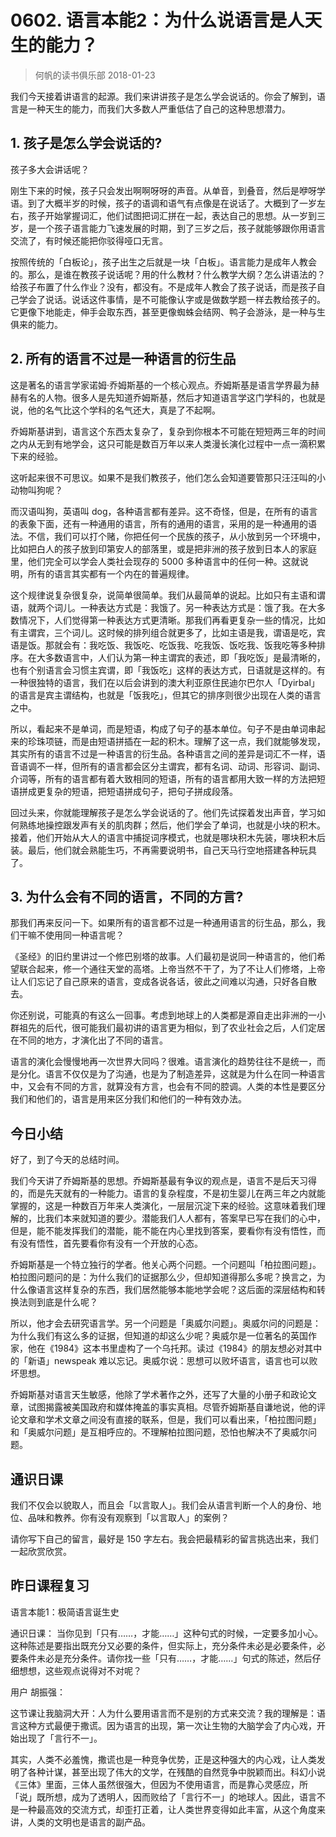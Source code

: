 # 0602. 语言本能2：为什么说语言是人天生的能力？
> 何帆的读书俱乐部
2018-01-23

我们今天接着讲语言的起源。我们来讲讲孩子是怎么学会说话的。你会了解到，语言是一种天生的能力，而我们大多数人严重低估了自己的这种思想潜力。

## 1. 孩子是怎么学会说话的?
孩子多大会讲话呢？

刚生下来的时候，孩子只会发出啊啊呀呀的声音。从单音，到叠音，然后是咿呀学语。到了大概半岁的时候，孩子的语调和语气有点像是在说话了。大概到了一岁左右，孩子开始掌握词汇，他们试图把词汇拼在一起，表达自己的思想。从一岁到三岁，是一个孩子语言能力飞速发展的时期，到了三岁之后，孩子就能够跟你用语言交流了，有时候还能把你驳得哑口无言。

按照传统的「白板论」，孩子出生之后就是一块「白板」。语言能力是成年人教会的。那么，是谁在教孩子说话呢？用的什么教材？什么教学大纲？怎么讲语法的？给孩子布置了什么作业？没有，都没有。不是成年人教会了孩子说话，而是孩子自己学会了说话。说话这件事情，是不可能像认字或是做数学题一样去教给孩子的。它更像下地能走，伸手会取东西，甚至更像蜘蛛会结网、鸭子会游泳，是一种与生俱来的能力。

## 2. 所有的语言不过是一种语言的衍生品
这是著名的语言学家诺姆·乔姆斯基的一个核心观点。乔姆斯基是语言学界最为赫赫有名的人物。很多人是先知道乔姆斯基，然后才知道语言学这门学科的，也就是说，他的名气比这个学科的名气还大，真是了不起啊。

乔姆斯基讲到，语言这个东西太复杂了，复杂到你根本不可能在短短两三年的时间之内从无到有地学会，这只可能是数百万年以来人类漫长演化过程中一点一滴积累下来的经验。

这听起来很不可思议。如果不是我们教孩子，他们怎么会知道要管那只汪汪叫的小动物叫狗呢？

而汉语叫狗，英语叫 dog，各种语言都有差异。这不奇怪，但是，在所有的语言的表象下面，还有一种通用的语言，所有的通用的语言，采用的是一种通用的语法。不信，我们可以打个赌，你把任何一个民族的孩子，从小放到另一个环境中，比如把白人的孩子放到印第安人的部落里，或是把非洲的孩子放到日本人的家庭里，他们完全可以学会人类社会现存的 5000 多种语言中的任何一种。这就说明，所有的语言其实都有一个内在的普遍规律。

这个规律说复杂很复杂，说简单很简单。我们从最简单的说起。比如只有主语和谓语，就两个词儿。一种表达方式是：我饿了。另一种表达方式是：饿了我。在大多数情况下，人们觉得第一种表达方式更清晰。那我们再看更复杂一些的情况，比如有主谓宾，三个词儿。这时候的排列组合就更多了，比如主语是我，谓语是吃，宾语是饭。那就会有：我吃饭、我饭吃、吃饭我、吃我饭、饭吃我、饭我吃等多种排序。在大多数语言中，人们认为第一种主谓宾的表述，即「我吃饭」是最清晰的，也有个别语言会习惯主宾谓，即「我饭吃」这样的表达方式，日语就是这样的。有一种很独特的语言，我们在以后会讲到的澳大利亚原住民迪尔巴尔人「Dyirbal」的语言是宾主谓结构，也就是「饭我吃」，但其它的排序则很少出现在人类的语言之中。

所以，看起来不是单词，而是短语，构成了句子的基本单位。句子不是由单词串起来的珍珠项链，而是由短语拼插在一起的积木。理解了这一点，我们就能够发现，其实所有的语言不过是一种语言的衍生品。各种语言之间的差异是词汇不一样，语音语调不一样，但所有的语言都会区分主谓宾，都有名词、动词、形容词、副词、介词等，所有的语言都有着大致相同的短语，所有的语言都用大致一样的方法把短语拼成更复杂的短语，把短语拼成句子，把句子拼成段落。

回过头来，你就能理解孩子是怎么学会说话的了。他们先试探着发出声音，学习如何熟练地操控跟发声有关的肌肉群；然后，他们学会了单词，也就是小块的积木。接着，他们开始从大人的语言中捕捉词序模式，也就是哪块积木先装，哪块积木后装。最后，他们就会熟能生巧，不再需要说明书，自己天马行空地搭建各种玩具了。

## 3. 为什么会有不同的语言，不同的方言?
那我们再来反问一下。如果所有的语言都不过是一种通用语言的衍生品，那么，我们干嘛不使用同一种语言呢？

《圣经》的旧约里讲过一个修巴别塔的故事。人们最初是说同一种语言的，他们希望联合起来，修一个通往天堂的高塔。上帝当然不干了，为了不让人们修塔，上帝让人们忘记了自己原来的语言，变成各说各话，彼此之间难以沟通，只好各自散去。

你还别说，可能真的有这么一回事。考虑到地球上的人类都是源自走出非洲的一小群祖先的后代，很可能我们最初讲的语言更为相似，到了农业社会之后，人们定居在不同的地方，才演化出了不同的语言。

语言的演化会慢慢地再一次世界大同吗？很难。语言演化的趋势往往不是统一，而是分化。语言不仅仅是为了沟通，也是为了制造差异，这就是为什么在同一种语言中，又会有不同的方言，就算没有方言，也会有不同的腔调。人类的本性是要区分我们和他们的，语言是用来区分我们和他们的一种有效办法。

## 今日小结
好了，到了今天的总结时间。

我们今天讲了乔姆斯基的思想。乔姆斯基最有争议的观点是，语言不是后天习得的，而是先天就有的一种能力。语言的复杂程度，不是初生婴儿在两三年之内就能掌握的，这是一种数百万年来人类演化，一层层沉淀下来的经验。这意味着我们理解的，比我们本来就知道的要少。潜能我们人人都有，答案早已写在我们的心中，但是，能不能发挥我们的潜能，能不能在内心里找到答案，要看你有没有悟性，而有没有悟性，首先要看你有没有一个开放的心态。

乔姆斯基是一个特立独行的学者。他关心两个问题。一个问题叫「柏拉图问题」。柏拉图问题问的是：为什么我们的证据那么少，但却知道得那么多呢？换言之，为什么像语言这样复杂的东西，我们居然能够本能地学会呢？这后面的深层结构和转换法则到底是什么呢？

所以，他才会去研究语言学。另一个问题是「奥威尔问题」。奥威尔问的问题是：为什么我们有这么多的证据，但知道的却这么少呢？奥威尔是一位著名的英国作家，他在《1984》这本书里虚构了一个乌托邦。读过《1984》的朋友想必对其中的「新语」newspeak 难以忘记。奥威尔说：思想可以败坏语言，语言也可以败坏思想。

乔姆斯基对语言天生敏感，他除了学术著作之外，还写了大量的小册子和政论文章，试图揭露被美国政府和媒体掩盖的事实真相。尽管乔姆斯基自谦地说，他的评论文章和学术文章之间没有直接的联系，但是，我们可以看出来，「柏拉图问题」和「奥威尔问题」是互相呼应的。不理解柏拉图问题，恐怕也解决不了奥威尔问题。

## 通识日课
我们不仅会以貌取人，而且会「以言取人」。我们会从语言判断一个人的身份、地位、品味和教养。你有没有观察到「以言取人」的案例？

请你写下自己的留言，最好是 150 字左右。我会把最精彩的留言挑选出来，我们一起欣赏欣赏。

## 昨日课程复习
语言本能1：极简语言诞生史

通识日课：
当你见到「只有……，才能……」这种句式的时候，一定要多加小心。这种陈述是要指出既充分又必要的条件，但实际上，充分条件未必是必要条件，必要条件未必是充分条件。请你找一些「只有……，才能……」句式的陈述，然后仔细想想，这些观点说得对不对呢？

用户 胡振强：

这节课让我脑洞大开：人为什么要用语言而不是别的方式来交流？我的理解是：语言这种方式最便于撒谎。因为语言的出现，第一次让生物的大脑学会了内心戏，开始出现了「言行不一」。

其实，人类不必羞愧，撒谎也是一种竞争优势，正是这种强大的内心戏，让人类发明了各种计谋，甚至出现了伟大的文学，在残酷的自然竞争中脱颖而出。科幻小说《三体》里面，三体人虽然很强大，但因为不使用语言，而是靠心灵感应，所「说」既所想，成为了透明人，因而败给了「言行不一」的地球人。因此，语言不是一种最高效的交流方式，却歪打正着，让人类世界变得如此丰富，从这个角度来讲，人类的文明也是语言的副产品。




